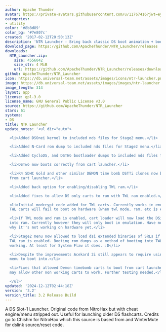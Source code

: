 ```yaml
---
author: Apache Thunder
avatar: https://private-avatars.githubusercontent.com/u/11767416?jwt=eyJhbGciOiJIUzI1NiIsInR5cCI6IkpXVCJ9.eyJpc3MiOiJnaXRodWIuY29tIiwiYXVkIjoicmF3LmdpdGh1YnVzZXJjb250ZW50LmNvbSIsImtleSI6ImtleTEiLCJleHAiOjE3MzQ2NDM0NDAsIm5iZiI6MTczNDY0MjI0MCwicGF0aCI6Ii91LzExNzY3NDE2In0.giNAgSaJeZ6rSQmD28BL1SkRAw1xXjNxyzckxynhheg&v=4
categories:
- utility
color: '#8b8d89'
color_bg: '#7e807c'
created: '2017-02-12T20:50:13Z'
description: 'NTR Launcher - Bring back classic DS boot animation + boot older flashcarts! '
download_page: https://github.com/ApacheThunder/NTR_Launcher/releases
downloads:
  NTR_Launcher.zip:
    size: 4556042
    size_str: 4 MiB
    url: https://github.com/ApacheThunder/NTR_Launcher/releases/download/3.2/NTR_Launcher.zip
github: ApacheThunder/NTR_Launcher
icon: https://db.universal-team.net/assets/images/icons/ntr-launcher.png
image: https://db.universal-team.net/assets/images/images/ntr-launcher.png
image_length: 314
layout: app
license: gpl-3.0
license_name: GNU General Public License v3.0
source: https://github.com/ApacheThunder/NTR_Launcher
stars: 61
systems:
- DS
title: NTR Launcher
update_notes: '<ul dir="auto">

  <li>Added DSOnei kernel to included nds files for Stage2 menu.</li>

  <li>Added N-Card rom dump to included nds files for Stage2 menu.</li>

  <li>Added CycloDS, and DSTWo bootloader dumps to included nds files for Stage2 menu.</li>

  <li>DSTwo now boots correctly from cart launcher.</li>

  <li>R4 SDHC Gold and other similar DEMON time bomb DSTTi clones now boot correctly
  from cart launcher.</li>

  <li>Added back option for enabling/disabling TWL ram.</li>

  <li>Added fixes to allow DS only carts to run with TWL ram enabled.</li>

  <li>Initial modcrypt code added for TWL carts. Currently works in emulation however
  TWL carts will fail to boot on hardware (when twl mode, ram, etc is enabled).</li>

  <li>If TWL mode and ram is enabled, cart loader will now load the DSi extended binaries
  into ram. Currently however they will only boot in emulation. Have not resolved
  why it''s not working on hardware yet.</li>

  <li>Stage2 menu now allowed to load dsi extended binaries of SRLs if TWL mode and
  TWL ram is enabled. Booting rom dumps as a method of booting into TWL carts is confirmed
  working. At least for System Flaw it does. :D</li>

  <li>Despite the improvements Acekard 2i still appears to require using the stage2
  menu to boot into.</li>

  <li>Fixes that allowed Demon timebomb carts to boot from cart launcher/autoboot
  may allow other non working carts to work. Further testing needed.</li>

  </ul>'
updated: '2024-12-12T02:44:18Z'
version: '3.2'
version_title: 3.2 Release Build
---
```

A DS Slot-1 Launcher. Original code from NitroHax but with cheat engine/menu stripped out. Useful for launching older DS flashcarts.
Credits go to Chishm for NitroHax which this source is based from and WinterMute for dslink source/reset code.